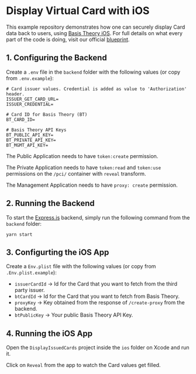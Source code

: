 # Display Virtual Card with iOS

This example repository demonstrates how one can securely display Card data back to users, using [Basis Theory iOS](https://developers.basistheory.com/docs/sdks/mobile/ios).
For full details on what every part of the code is doing, visit our official [blueprint](https://developers.basistheory.com/docs/blueprints/cards/display-virtual-cards).

## 1. Configuring the Backend

Create a `.env` file in the `backend` folder with the following values (or copy from `.env.example`):

```shell
# Card issuer values. Credential is added as value to 'Authorization' header.
ISSUER_GET_CARD_URL=
ISSUER_CREDENTIAL=

# Card ID for Basis Theory (BT)
BT_CARD_ID=

# Basis Theory API Keys
BT_PUBLIC_API_KEY=
BT_PRIVATE_API_KEY=
BT_MGMT_API_KEY=
```

The Public Application needs to have `token:create` permission.

The Private Application needs to have `token:read` and `token:use` permissions on the `/pci/` container with `reveal` transform.

The Management Application needs to have `proxy: create` permission.

## 2. Running the Backend

To start the [Express.js](https://expressjs.com/) backend, simply run the following command from the `backend` folder:

```shell
yarn start
```

## 3. Configurting the iOS App

Create a `Env.plist` file with the following values (or copy from `.Env.plist.example`):

- `issuerCardId` -> Id for the Card that you want to fetch from the third party issuer.
- `btCardId` -> Id for the Card that you want to fetch from Basis Theory.
- `proxyKey` -> Key obtained from the response of `/create-proxy` from the backend.
- `btPublicKey` -> Your public Basis Theory API Key.

## 4. Running the iOS App

Open the `DisplayIssuedCards` project inside the `ios` folder on Xcode and run it.

Click on `Reveal` from the app to watch the Card values get filled.